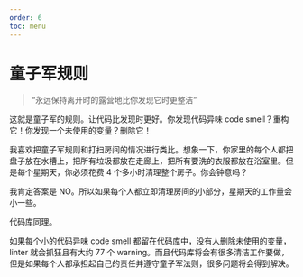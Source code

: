 ```yaml
---
order: 6
toc: menu
---
```


# 童子军规则

> “永远保持离开时的露营地比你发现它时更整洁”

这就是童子军的规则。让代码比发现时更好。你发现代码异味 code smell？重构它！你发现一个未使用的变量？删除它！

我喜欢把童子军规则和打扫房间的情况进行类比。想象一下，你家里的每个人都把盘子放在水槽上，把所有垃圾都放在走廊上，把所有要洗的衣服都放在浴室里。但是每个星期天，你必须花费 4 个多小时清理整个房子。你会钟意吗？

我肯定答案是 NO。所以如果每个人都立即清理房间的小部分，星期天的工作量会小一些。

代码库同理。

如果每个小的代码异味 code smell 都留在代码库中，没有人删除未使用的变量，linter 就会抓狂且有大约 77 个 warning。而且代码库将会有很多清洁工作要做，但是如果每个人都承担起自己的责任并遵守童子军法则，很多问题将会得到解决。
